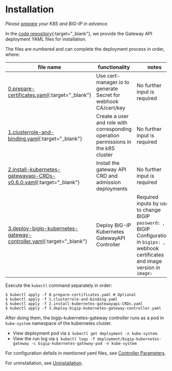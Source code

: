 # Installation

*Please [prepare](./index.md) your K8S and BIG-IP in advance.*

In the [code repository](https://github.com/f5devcentral/bigip-kubernetes-gateway/tree/master/deploy){:target="_blank"}, we provide the Gateway API deployment YAML files for installation.

The files are numbered and can complete the deployment process in order, where:

|file name | functionality | notes |
| --- | --- | -- |
| [0.prepare-certificates.yaml](https://github.com/f5devcentral/bigip-kubernetes-gateway/blob/master/deploy/0.prepare-certificates.yaml){:target="_blank"} |Use cert-manager.io to generate Secret for webhook CA/cert/key| No further input is required |
| [1.clusterrole-and-binding.yaml](https://github.com/f5devcentral/bigip-kubernetes-gateway/blob/master/deploy/1.clusterrole-and-binding.yaml){:target="_blank"} | Create a user and role with corresponding operation permissions in the k8S cluster | No further input is required |
| [2.install-kubernetes-gatewayapi-CRDs-v0.6.0.yaml](https://github.com/f5devcentral/bigip-kubernetes-gateway/blob/master/deploy/2.install-kubernetes-gatewayapi-CRDs-v0.6.0.yaml){:target="_blank"} | Install the gateway API CRD and admission deployments | No further input is required |
| [3.deploy-bigip-kubernetes-gateway-controller.yaml](https://github.com/f5devcentral/bigip-kubernetes-gateway/blob/master/deploy/3.deploy-bigip-kubernetes-gateway-controller.yaml){:target="_blank"} | Deploy BIG-IP Kubernetes GatewayAPI Controller | Required inputs by user to change BIGIP `password: `, BIGIP Configurations in `bigips: `, webhook certificates and image version in `image: ` |

Execute the `kubectl` command separately in order:

```shell
$ kubectl apply -f 0.prepare-certificates.yaml # Optional
$ kubectl apply -f 1.clusterrole-and-binding.yaml
$ kubectl apply -f 2.install-kubernetes-gatewayapi-CRDs.yaml
$ kubectl apply -f 3.deploy-bigip-kubernetes-gateway-controller.yaml
```

After doing them, the bigip-kubernetes-gateway controller runs as a pod in `kube-system` namespace of the kubernetes cluster.

* View deployment pod via `$ kubectl get deployment -n kube-system`.
* View the run log via `$ kubectl logs -f deployment/bigip-kubernetes-gateway -c bigip-kubernetes-gateway-pod -n kube-system`

For configuration defails in mentioned yaml files, see [Controller Parameters](./parameters.md).

For uninstallation, see [Uninstallation](./uninstall.md).